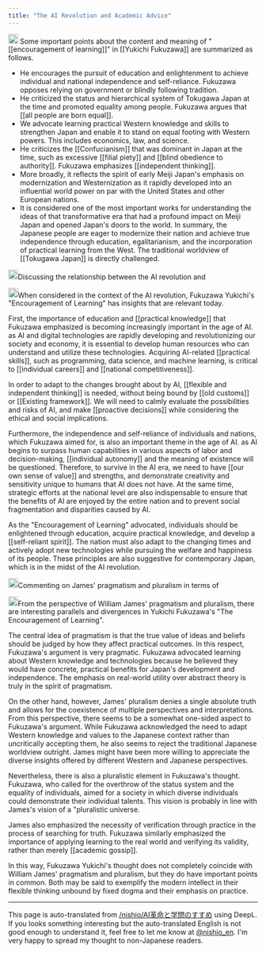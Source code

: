 ```yaml
---
title: "The AI Revolution and Academic Advice"
---
```


<img src='https://scrapbox.io/api/pages/nishio-en/claude/icon' alt='claude.icon' height="19.5"/> Some important points about the content and meaning of "[[encouragement of learning]]" in [[Yukichi Fukuzawa]] are summarized as follows.
- He encourages the pursuit of education and enlightenment to achieve individual and national independence and self-reliance. Fukuzawa opposes relying on government or blindly following tradition.
- He criticized the status and hierarchical system of Tokugawa Japan at the time and promoted equality among people. Fukuzawa argues that [[all people are born equal]].
- We advocate learning practical Western knowledge and skills to strengthen Japan and enable it to stand on equal footing with Western powers. This includes economics, law, and science.
- He criticizes the [[Confucianism]] that was dominant in Japan at the time, such as excessive [[filial piety]] and [[blind obedience to authority]]. Fukuzawa emphasizes [[independent thinking]].
- More broadly, it reflects the spirit of early Meiji Japan's emphasis on modernization and Westernization as it rapidly developed into an influential world power on par with the United States and other European nations.
- It is considered one of the most important works for understanding the ideas of that transformative era that had a profound impact on Meiji Japan and opened Japan's doors to the world.
In summary, the Japanese people are eager to modernize their nation and achieve true independence through education, egalitarianism, and the incorporation of practical learning from the West. The traditional worldview of [[Tokugawa Japan]] is directly challenged.

<img src='https://scrapbox.io/api/pages/nishio-en/nishio/icon' alt='nishio.icon' height="19.5"/>Discussing the relationship between the AI revolution and

<img src='https://scrapbox.io/api/pages/nishio-en/claude/icon' alt='claude.icon' height="19.5"/>When considered in the context of the AI revolution, Fukuzawa Yukichi's "Encouragement of Learning" has insights that are relevant today.

First, the importance of education and [[practical knowledge]] that Fukuzawa emphasized is becoming increasingly important in the age of AI. as AI and digital technologies are rapidly developing and revolutionizing our society and economy, it is essential to develop human resources who can understand and utilize these technologies. Acquiring AI-related [[practical skills]], such as programming, data science, and machine learning, is critical to [[individual careers]] and [[national competitiveness]].

In order to adapt to the changes brought about by AI, [[flexible and independent thinking]] is needed, without being bound by [[old customs]] or [[Existing framework]]. We will need to calmly evaluate the possibilities and risks of AI, and make [[proactive decisions]] while considering the ethical and social implications.

Furthermore, the independence and self-reliance of individuals and nations, which Fukuzawa aimed for, is also an important theme in the age of AI. as AI begins to surpass human capabilities in various aspects of labor and decision-making, [[individual autonomy]] and the meaning of existence will be questioned. Therefore, to survive in the AI era, we need to have [[our own sense of value]] and strengths, and demonstrate creativity and sensitivity unique to humans that AI does not have. At the same time, strategic efforts at the national level are also indispensable to ensure that the benefits of AI are enjoyed by the entire nation and to prevent social fragmentation and disparities caused by AI.

As the "Encouragement of Learning" advocated, individuals should be enlightened through education, acquire practical knowledge, and develop a [[self-reliant spirit]]. The nation must also adapt to the changing times and actively adopt new technologies while pursuing the welfare and happiness of its people. These principles are also suggestive for contemporary Japan, which is in the midst of the AI revolution.

<img src='https://scrapbox.io/api/pages/nishio-en/nishio/icon' alt='nishio.icon' height="19.5"/>Commenting on James' pragmatism and pluralism in terms of

<img src='https://scrapbox.io/api/pages/nishio-en/claude/icon' alt='claude.icon' height="19.5"/>From the perspective of William James' pragmatism and pluralism, there are interesting parallels and divergences in Yukichi Fukuzawa's "The Encouragement of Learning".

The central idea of pragmatism is that the true value of ideas and beliefs should be judged by how they affect practical outcomes. In this respect, Fukuzawa's argument is very pragmatic. Fukuzawa advocated learning about Western knowledge and technologies because he believed they would have concrete, practical benefits for Japan's development and independence. The emphasis on real-world utility over abstract theory is truly in the spirit of pragmatism.

On the other hand, however, James' pluralism denies a single absolute truth and allows for the coexistence of multiple perspectives and interpretations. From this perspective, there seems to be a somewhat one-sided aspect to Fukuzawa's argument. While Fukuzawa acknowledged the need to adapt Western knowledge and values to the Japanese context rather than uncritically accepting them, he also seems to reject the traditional Japanese worldview outright. James might have been more willing to appreciate the diverse insights offered by different Western and Japanese perspectives.

Nevertheless, there is also a pluralistic element in Fukuzawa's thought. Fukuzawa, who called for the overthrow of the status system and the equality of individuals, aimed for a society in which diverse individuals could demonstrate their individual talents. This vision is probably in line with James's vision of a "pluralistic universe.

James also emphasized the necessity of verification through practice in the process of searching for truth. Fukuzawa similarly emphasized the importance of applying learning to the real world and verifying its validity, rather than merely [[academic gossip]].

In this way, Fukuzawa Yukichi's thought does not completely coincide with William James' pragmatism and pluralism, but they do have important points in common. Both may be said to exemplify the modern intellect in their flexible thinking unbound by fixed dogma and their emphasis on practice.

---
This page is auto-translated from [/nishio/AI革命と学問のすすめ](https://scrapbox.io/nishio/AI革命と学問のすすめ) using DeepL. If you looks something interesting but the auto-translated English is not good enough to understand it, feel free to let me know at [@nishio_en](https://twitter.com/nishio_en). I'm very happy to spread my thought to non-Japanese readers.
